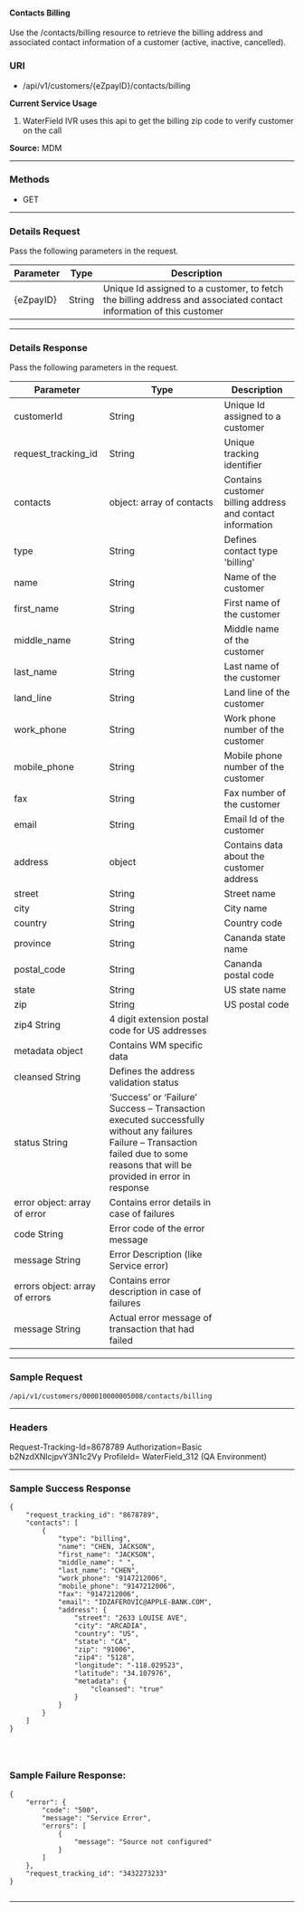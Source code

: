 <link href="markdown.css" rel="stylesheet"></link>

<h4> Contacts Billing </h4>

Use the /contacts/billing resource to retrieve the billing address and associated contact information of a customer (active, inactive, cancelled).

### **URI**

- /api/v1/customers/{eZpayID}/contacts/billing

**Current Service Usage**

1.	WaterField IVR uses this api to get the billing zip code to verify customer on the call


  **Source:** MDM

---

### **Methods**
- GET

---

### **Details Request**
Pass the following parameters in the request.

| Parameter    |Type | Description                              |
| -------------	|----------------|-----------------------------------------------------------------|
|	{eZpayID}	|	String	|	Unique Id assigned to a customer, to fetch the billing address and associated contact information  of this customer|

---

### **Details Response**
Pass the following parameters in the request.

| Parameter    |Type | Description                              |
| -------------	|----------------|-----------------------------------------------------------------|
|	customerId	|	String	|	Unique Id assigned to a customer	|
|	request_tracking_id	|	String	|	Unique tracking identifier	|
|	contacts	|	object: array of contacts	|	Contains customer billing address and contact information	|
|	type	|	String	|	Defines contact type 'billing'	|
|	name	|	String	|	Name of the customer	|
|	first_name	|	String	|	First name of the customer	|
|	middle_name	|	String	|	Middle name of the customer	|
|	last_name	|	String	|	Last name of the customer	|
|	land_line	|	String	|	Land line of the customer	|
|	work_phone	|	String	|	Work phone number of the customer	|
|	mobile_phone	|	String	|	Mobile phone number of the customer	|
|	fax	|	String	|	Fax number of the customer	|
|	email	|	String	|	Email Id of the customer	|
|	address	|	object	|	Contains data about the customer address	|
|	street	|	String	|	Street name	|
|	city	|	String	|	City name	|
|	country	|	String	|	Country code	|
|	province	|	String	|	Cananda state name	|
|	postal_code	|	String	|	Cananda postal code	|
|	state	|	String	|	US state name	|
|	zip	|	String	|	US postal code	|
|	zip4		String	|	4 digit extension postal code for US addresses	|
|	metadata		object	|	Contains WM specific data	|
|	cleansed		String	|	Defines the address validation status	|
|	status		String	|	‘Success’ or ‘Failure’ Success – Transaction executed successfully without any failures Failure – Transaction failed due to some reasons that will be provided in error in response	|
|	error		object: array of error	|	Contains error details in case of failures	|
|	     code		String	|	Error code of the error message	|
|	     message		String	|	Error Description (like Service error)	|
|	  errors		object: array of errors	|	Contains error description in case of failures	|
|	   message		String	|	Actual error message of transaction that had failed	|



---

### **Sample Request**
```
/api/v1/customers/000010000005008/contacts/billing

```

---
### **Headers**

Request-Tracking-Id=8678789
Authorization=Basic b2NzdXNlcjpvY3N1c2Vy
ProfileId= WaterField_312 (QA Environment)

---

### **Sample  Success Response**

```
{
    "request_tracking_id": "8678789",
    "contacts": [
        {
            "type": "billing",
            "name": "CHEN, JACKSON",
            "first_name": "JACKSON",
            "middle_name": " ",
            "last_name": "CHEN",
            "work_phone": "9147212006",
            "mobile_phone": "9147212006",
            "fax": "9147212006",
            "email": "IDZAFEROVIC@APPLE-BANK.COM",
            "address": {
                "street": "2633 LOUISE AVE",
                "city": "ARCADIA",
                "country": "US",
                "state": "CA",
                "zip": "91006",
                "zip4": "5128",
                "longitude": "-118.029523",
                "latitude": "34.107976",
                "metadata": {
                    "cleansed": "true"
                }
            }
        }
    ]
}




```
### **Sample Failure Response:**
```
{
    "error": {
        "code": "500",
        "message": "Service Error",
        "errors": [
            {
                "message": "Source not configured"
            }
        ]
    },
    "request_tracking_id": "3432273233"
}


```
---
